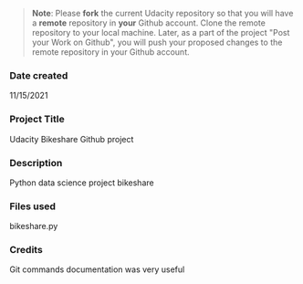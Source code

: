 >**Note**: Please **fork** the current Udacity repository so that you will have a **remote** repository in **your** Github account. Clone the remote repository to your local machine. Later, as a part of the project "Post your Work on Github", you will push your proposed changes to the remote repository in your Github account.

### Date created
11/15/2021

### Project Title
Udacity Bikeshare Github project

### Description
Python data science project bikeshare

### Files used
bikeshare.py

### Credits
Git commands documentation was very useful

